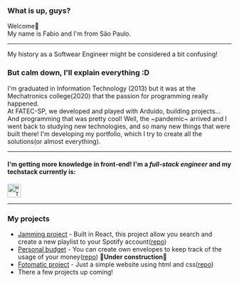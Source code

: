 ### What is up, guys?
Welcome👋 
<br> My name is Fabio and I'm from São Paulo. 
***
 My history as a Softwear Engineer might be considered a bit confusing!
### But calm down, I'll explain everything :D
 I'm graduated in Information Technology (2013) but it was at the Mechatronics college(2020) that the passion for programming really happened.
 <br>At FATEC-SP, we developed and played with Arduido, building projects... And programming that was pretty cool!
 Well, the ~pandemic~ arrived and I went back to studying new technologies, and so many new things that were built there!
 I'm developing my portfolio, which I try to create all the solutions(or almost everything).
 ***
 #### I'm getting more knowledge in front-end! I'm a *full-stack engineer* and my techstack currently is: 
 
<code><img width="30px" src="https://cdn.jsdelivr.net/gh/devicons/devicon/icons/html5/html5-original-wordmark.svg" title = "HTML5"/></code>


***
### My projects
+ [Jamming project](https://jamming-project-fabio.herokuapp.com/) - Built in React, this project allow you search and create a new playlist to your Spotify account([repo](https://github.com/FabioAMQuintal/jamming))
+ [Personal budget]() - You can create own envelopes to keep track of the usage of your money([repo](https://github.com/FabioAMQuintal/personalBudget)) **:construction:Under construction:construction:**
+ [Fotomatic project](https://fabioamquintal.github.io/Fotomatic/) - Just a simple website using html and css([repo](https://github.com/FabioAMQuintal/Fotomatic))
+ There a few projects up coming!



<!--
**FabioAMQuintal/FabioAMQuintal** is a ✨ _special_ ✨ repository because its `README.md` (this file) appears on your GitHub profile.

Here are some ideas to get you started:

- 🔭 I’m currently working on ...
- 🌱 I’m currently learning ...
- 👯 I’m looking to collaborate on ...
- 🤔 I’m looking for help with ...
- 💬 Ask me about ...
- 📫 How to reach me: ...
- 😄 Pronouns: ...
- ⚡ Fun fact: ...
-->

